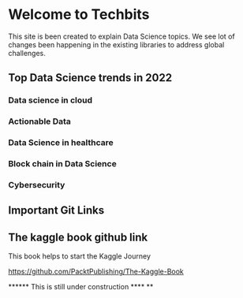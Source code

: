 # Welcome to Techbits

  This site is been created to explain Data Science topics. We see lot of changes been happening in the existing libraries to address global challenges.
  
## Top Data Science trends in 2022

### Data science in cloud
### Actionable Data
### Data Science in healthcare 
### Block chain in Data Science
### Cybersecurity



## Important Git Links 

## The kaggle book github link

This book helps to start the Kaggle Journey

https://github.com/PacktPublishing/The-Kaggle-Book

****** This is still under construction **** **
